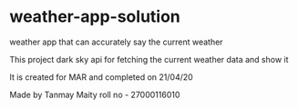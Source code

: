 # weather-app-solution
weather app that can accurately say the current weather

This project dark sky api for fetching the current weather data and show it

It is created for MAR and completed on 21/04/20

Made by Tanmay Maity roll no - 27000116010
